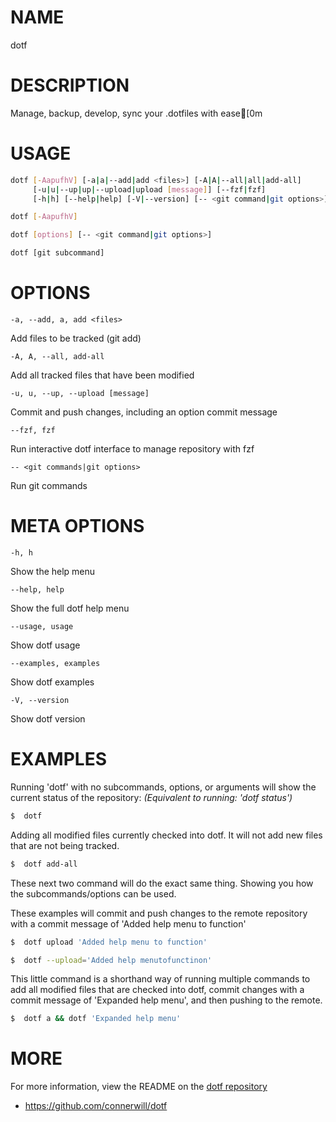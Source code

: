 # NAME

dotf


# DESCRIPTION

Manage, backup, develop, sync your .dotfiles with ease[0m


# USAGE

```bash
dotf [-AapufhV] [-a|a|--add|add <files>] [-A|A|--all|all|add-all]
     [-u|u|--up|up|--upload|upload [message]] [--fzf|fzf]
     [-h|h] [--help|help] [-V|--version] [-- <git command|git options>]]
```

```bash
dotf [-AapufhV]
```

```bash
dotf [options] [-- <git command|git options>]
```

```bash
dotf [git subcommand]
```


# OPTIONS

```
-a, --add, a, add <files>
```

Add files to be tracked (git add)

```
-A, A, --all, add-all
```

Add all tracked files that have been modified

```
-u, u, --up, --upload [message]
```

Commit and push changes, including an option commit message

```
--fzf, fzf
```

Run interactive dotf interface to manage repository with fzf

```
-- <git commands|git options>
```

Run git commands


# META OPTIONS

```
-h, h
```

Show the help menu

```
--help, help
```

Show the full dotf help menu

```
--usage, usage
```

Show dotf usage

```
--examples, examples
```

Show dotf examples

```
-V, --version
```

Show dotf version


# EXAMPLES

Running 'dotf' with no subcommands, options, or arguments
will show the current status of the repository: *(Equivalent to running: 'dotf status')*

```bash
$  dotf
```

Adding all modified files currently checked into dotf.
It will not add new files that are not being tracked.

```bash
$  dotf add-all
```


These next two command will do the exact same thing.
Showing you how the subcommands/options can be used.

These examples will commit and push changes to the remote repository
with a commit message of 'Added help menu to function'

```bash
$  dotf upload 'Added help menu to function'
```

```bash
$  dotf --upload='Added help menutofunctinon'
```


This little command is a shorthand way of running multiple commands
to add all modified files that are checked into dotf, commit changes
with a commit message of 'Expanded help menu', and then pushing to the remote.

```bash
$  dotf a && dotf 'Expanded help menu'
```


# MORE

For more information, view the README on the [dotf repository](https://github.com/connerwill/dotf)

* https://github.com/connerwill/dotf
